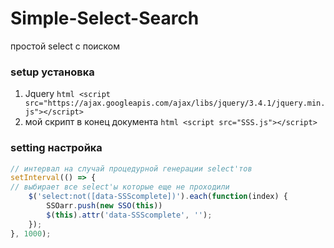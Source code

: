 # Simple-Select-Search
простой select с поиском

### setup установка
1) Jquery ```html <script src="https://ajax.googleapis.com/ajax/libs/jquery/3.4.1/jquery.min.js"></script>```
2) мой скрипт в конец документа ```html <script src="SSS.js"></script>```

### setting настройка
```js
// интервал на случай процедурной генерации select'тов
setInterval(() => {
// выбирает все select'ы которые еще не проходили
    $('select:not([data-SSScomplete])').each(function(index) {
        SSOarr.push(new SSO(this))
        $(this).attr('data-SSScomplete', '');
    });
}, 1000);

```
